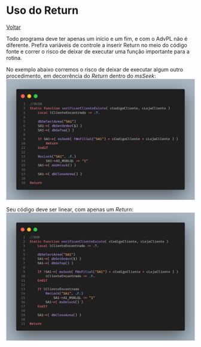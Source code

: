 # Uso do Return

[Voltar](../../README.md)

Todo programa deve ter apenas um início e um fim, e com o AdvPL não é diferente. Prefira variáveis de controle a inserir Return no meio do código fonte e correr o risco de deixar de executar uma função importante para a rotina.

No exemplo abaixo corremos o risco de deixar de executar algum outro procedimento, em decorrência do _Return_ dentro do _msSeek_:
![](assets/images/return-no-meio-do-codigo.png)

Seu código deve ser linear, com apenas um _Return_:
![](assets/images/return-no-fim-do-codigo.png)
